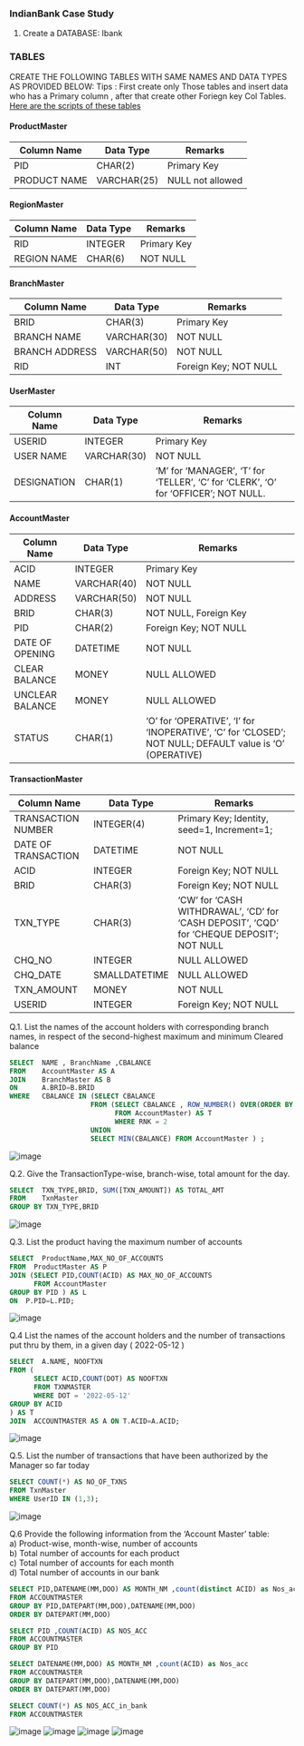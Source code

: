 ### IndianBank Case Study

1.	Create a DATABASE: Ibank
### TABLES
CREATE THE FOLLOWING TABLES WITH SAME NAMES AND DATA TYPES AS PROVIDED BELOW:
Tips : First create only Those tables and insert data who has a Primary column , after that create other Foriegn key Col Tables.
[Here are the scripts of these tables](https://github.com/AmitPatel-analyst/SQL-Case-Study/blob/main/Indian%20Bank%20Case%20Study/IndianBank_Queries.sql)
#### ProductMaster
|Column Name 	|Data Type	|Remarks|
|-------------|-----------|-------|
|PID	|CHAR(2)	|Primary Key
|PRODUCT NAME	|VARCHAR(25)	|NULL not allowed

#### RegionMaster 
|Column Name 	|Data Type	|Remarks|
|-------------|-----------|-------|
|RID	|INTEGER	|Primary Key|
|REGION NAME	|CHAR(6)	|NOT NULL|

#### BranchMaster 
|Column Name 	|Data Type	|Remarks|
|-------------|-----------|-------|
|BRID	|CHAR(3)	|Primary Key
|BRANCH NAME	|VARCHAR(30)	|NOT NULL
|BRANCH ADDRESS	|VARCHAR(50)	|NOT NULL
|RID	|INT	|Foreign Key; NOT NULL

#### UserMaster 
|Column Name 	|Data Type	|Remarks|
|-------------|-----------|-------|
|USERID	|INTEGER	|Primary Key
|USER NAME	|VARCHAR(30)	|NOT NULL
|DESIGNATION	|CHAR(1)	|‘M’ for ‘MANAGER’, ‘T’ for ‘TELLER’, ‘C’ for ‘CLERK’, ‘O’ for ‘OFFICER’; NOT NULL.

#### AccountMaster
|Column Name 	|Data Type	|Remarks|
|-------------|-----------|-------|
|ACID	|INTEGER	|Primary Key
|NAME	|VARCHAR(40)	|NOT NULL 
|ADDRESS	|VARCHAR(50)	|NOT NULL
|BRID	|CHAR(3)	|NOT NULL, Foreign Key
|PID	|CHAR(2)	|Foreign Key; NOT NULL
|DATE OF OPENING	|DATETIME	|NOT NULL
|CLEAR BALANCE	|MONEY	|NULL ALLOWED
|UNCLEAR BALANCE	|MONEY	|NULL ALLOWED
|STATUS	|CHAR(1)	|‘O’ for ‘OPERATIVE’,     ‘I’ for ‘INOPERATIVE’, ‘C’ for ‘CLOSED’; NOT NULL; DEFAULT value is ‘O’ (OPERATIVE)

#### TransactionMaster
|Column Name 	|Data Type	|Remarks|
|-------------|-----------|--------|
|TRANSACTION NUMBER	|INTEGER(4)	|Primary Key; Identity, seed=1, Increment=1; 
|DATE OF TRANSACTION	|DATETIME	|NOT NULL
|ACID	|INTEGER	|Foreign Key; NOT NULL
|BRID	|CHAR(3)	|Foreign Key; NOT NULL
|TXN_TYPE	|CHAR(3)	|‘CW’ for ‘CASH WITHDRAWAL’, ‘CD’ for ‘CASH DEPOSIT’, ‘CQD’ for ‘CHEQUE DEPOSIT’; NOT NULL 
|CHQ_NO	|INTEGER	|NULL ALLOWED
|CHQ_DATE	|SMALLDATETIME	|NULL ALLOWED
|TXN_AMOUNT	|MONEY	|NOT NULL
|USERID	|INTEGER	|Foreign Key; NOT NULL

Q.1. List the names of the account holders with corresponding branch names,	in respect of the second-highest maximum and minimum Cleared balance
```sql
SELECT  NAME , BranchName ,CBALANCE
FROM    AccountMaster AS A
JOIN    BranchMaster AS B
ON      A.BRID=B.BRID
WHERE   CBALANCE IN (SELECT CBALANCE
                    FROM (SELECT CBALANCE , ROW_NUMBER() OVER(ORDER BY CBALANCE DESC) AS RNK
                          FROM AccountMaster) AS T
                          WHERE RNK = 2 
                    UNION 
                    SELECT MIN(CBALANCE) FROM AccountMaster ) ;
 ```
 ![image](https://user-images.githubusercontent.com/120770473/229336554-ca5dde9a-9334-458c-9818-affac2deb437.png)

Q.2. Give the TransactionType-wise, branch-wise, total amount for the day.
```sql
SELECT	TXN_TYPE,BRID, SUM([TXN_AMOUNT]) AS TOTAL_AMT
FROM    TxnMaster
GROUP BY TXN_TYPE,BRID
```
![image](https://user-images.githubusercontent.com/120770473/229336604-81894552-616a-46c1-b73c-f3b15b860e95.png)

Q.3. List the product having the maximum number of accounts
```sql
SELECT  ProductName,MAX_NO_OF_ACCOUNTS
FROM  ProductMaster AS P
JOIN (SELECT PID,COUNT(ACID) AS MAX_NO_OF_ACCOUNTS
      FROM AccountMaster
GROUP BY PID ) AS L
ON  P.PID=L.PID;
```
![image](https://user-images.githubusercontent.com/120770473/229336685-1f8b4c89-1280-43e4-bce6-0fab59518d59.png)

Q.4 List the names of the account holders and the number of transactions put thru by them, in a given day ( 2022-05-12 )
```sql
SELECT  A.NAME, NOOFTXN
FROM (
      SELECT ACID,COUNT(DOT) AS NOOFTXN
      FROM TXNMASTER 
      WHERE DOT = '2022-05-12'
GROUP BY ACID
) AS T
JOIN  ACCOUNTMASTER AS A ON T.ACID=A.ACID;
```
![image](https://user-images.githubusercontent.com/120770473/229336773-7bb2eba5-bf25-40af-a494-2c1215398053.png)

Q.5. List the number of transactions that have been authorized by the Manager so far today
```sql
SELECT COUNT(*) AS NO_OF_TXNS
FROM TxnMaster
WHERE UserID IN (1,3);
```
![image](https://user-images.githubusercontent.com/120770473/229337103-b86d825f-8007-45e3-8142-01544bf4fb43.png)

Q.6 Provide the following information from the ‘Account Master’ table:   
a) Product-wise, month-wise, number of accounts   
b) Total number of accounts for each product   
c) Total number of accounts for each month   
d) Total number of accounts in our bank   

		
```sql
SELECT PID,DATENAME(MM,DOO) AS MONTH_NM ,count(distinct ACID) as Nos_acc
FROM ACCOUNTMASTER
GROUP BY PID,DATEPART(MM,DOO),DATENAME(MM,DOO)
ORDER BY DATEPART(MM,DOO)

SELECT PID ,COUNT(ACID) AS NOS_ACC
FROM ACCOUNTMASTER
GROUP BY PID

SELECT DATENAME(MM,DOO) AS MONTH_NM ,count(ACID) as Nos_acc
FROM ACCOUNTMASTER
GROUP BY DATEPART(MM,DOO),DATENAME(MM,DOO)
ORDER BY DATEPART(MM,DOO)

SELECT COUNT(*) AS NOS_ACC_in_bank
FROM ACCOUNTMASTER
```
![image](https://user-images.githubusercontent.com/120770473/229337585-8fa10798-0ba0-44d6-8fff-cf22b8cfeec7.png)
![image](https://user-images.githubusercontent.com/120770473/229337596-62cd8b85-2588-4425-b525-8a39430d6e1f.png)
![image](https://user-images.githubusercontent.com/120770473/229337615-13afb294-1498-4241-8151-b3d133a5cb6d.png)
![image](https://user-images.githubusercontent.com/120770473/229337629-122a3592-aab6-4a4c-9029-d64f4fbbecd9.png)

